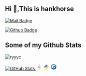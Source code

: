 ## Hi 👋,This is hankhorse

[![Mail Badge](https://img.shields.io/badge/-1053060273@qq.com-c14438?style=flat&logo=Gmail&logoColor=white&link=mailto:1053060273@qq.com)](mailto:1053060273@qq.com)

[![Github Badge](https://img.shields.io/badge/-hankhorse-grey?style=flat&logo=github&logoColor=white&link=https://github.com/hankhorse/)](https://www.github.com/hankhorse/)

## Some of my Github Stats
<p align=left> <img src=https://komarev.com/ghpvc/?username=ryyyc alt=ryyyc /> </p>

<a href="https://github.com/hankhorse">
  <img align="center" alt="GitHub Stats" src="https://github-readme-stats.vercel.app/api?username=hankhorse&show_icons=true&include_all_commits=true" />
</a>
<!-- <a href="https://github.com/hankhorse">
  <img align="center" alt="Top Langs" src="https://github-readme-stats.vercel.app/api/top-langs/?username=hankhorse&layout=compact" />
</a>
-->
<a></a>
<code><img height="20" src="https://raw.githubusercontent.com/github/explore/80688e429a7d4ef2fca1e82350fe8e3517d3494d/topics/java/java.png" alt="java"></code>
<code><img height="20" src="https://raw.githubusercontent.com/github/explore/80688e429a7d4ef2fca1e82350fe8e3517d3494d/topics/python/python.png" alt="python"></code>
<code><img height="20" src="https://raw.githubusercontent.com/github/explore/80688e429a7d4ef2fca1e82350fe8e3517d3494d/topics/cpp/cpp.png" alt="cpp"></code>


<!--
**hankhorse/hankhorse** is a ✨ _special_ ✨ repository because its `README.md` (this file) appears on your GitHub profile.

Here are some ideas to get you started:

- 🔭 I’m currently working on ...
- 🌱 I’m currently learning ...
- 👯 I’m looking to collaborate on ...
- 🤔 I’m looking for help with ...
- 💬 Ask me about ...
- 📫 How to reach me: ...
- 😄 Pronouns: ...
- ⚡ Fun fact: ...
-->
